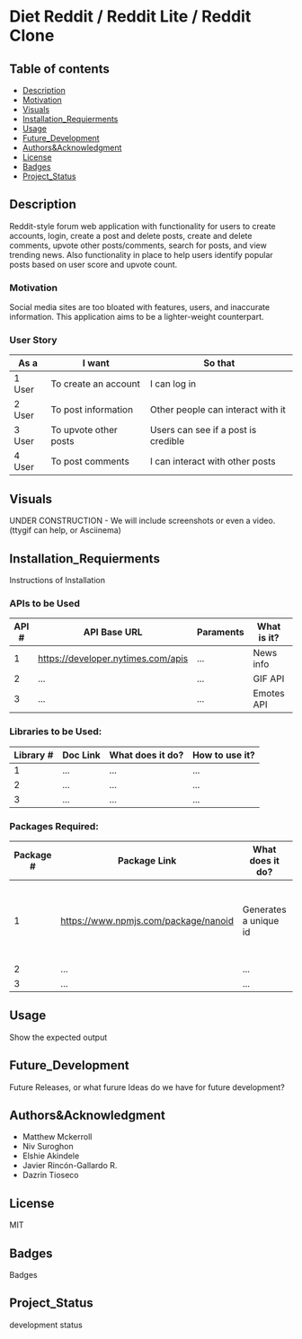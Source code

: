 # Diet Reddit / Reddit Lite / Reddit Clone

## Table of contents

* [Description](#Description)
* [Motivation](#Motivation)
* [Visuals](#Visuals)
* [Installation_Requierments](#Installation_Requierments)
* [Usage](#Usage)
* [Future_Development](#Future_Development)
* [Authors&Acknowledgment](#Authors&Acknowledgment)
* [License](#License)
* [Badges](#Badges)
* [Project_Status](#Project_Status)

## Description

Reddit-style forum web application with functionality for users to create accounts, login, create a post and delete posts, create and delete comments, upvote other posts/comments, search for posts, and view trending news. Also functionality in place to help users identify popular posts based on user score and upvote count.

### Motivation

Social media sites are too bloated with features, users, and inaccurate information. This application aims to be a lighter-weight counterpart.

### User Story

| As a <role> | I want <feature> | So that <reason> |
| ----------- | ---------------- | ---------------- |
| 1 User | To create an account | I can log in |
| 2 User | To post information | Other people can interact with it |
| 3 User | To upvote other posts | Users can see if a post is credible |
| 4 User | To post comments | I can interact with other posts |

## Visuals

UNDER CONSTRUCTION - We will include screenshots or even a video. (ttygif can help, or Asciinema)

## Installation_Requierments

Instructions of Installation

### APIs to be Used

| API # | API Base URL | Paraments | What is it? | Successful Response? |
| ----- | ------------ | --------- | ----------- | -------------------- |
| 1 | https://developer.nytimes.com/apis | ... | News info | ... |	
| 2	| ... | ... | GIF API | ... |			
| 3	| ... | ... | Emotes API | ... |			

### Libraries to be Used:

| Library # | Doc Link | What does it do? | How to use it? |
| --------- | -------- | ---------------- | -------------- |
| 1	| ... | ... | ... |		
| 2 | ... | ... | ... |				
| 3 | ... | ... | ... |			

### Packages Required:

| Package # | Package Link | What does it do? | How to use it? |
| --------- | ------------ | ---------------- | -------------- |
| 1	| https://www.npmjs.com/package/nanoid | Generates a unique id | Use it to identify and distinguish between different models |
| 2	| ... | ... | ... |	
| 3	| ... | ... | ... |		

## Usage

Show the expected output

## Future_Development

Future Releases, or what furure Ideas do we have for future development?

## Authors&Acknowledgment

* Matthew Mckerroll
* Niv Suroghon
* Elshie Akindele
* Javier Rincón-Gallardo R.
* Dazrin Tioseco

## License

MIT

## Badges

Badges

## Project_Status

development status